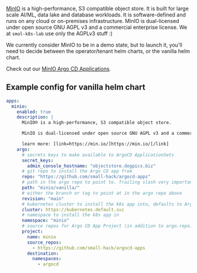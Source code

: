 [MinIO](https://min.io/) is a high-performance, S3 compatible object store. It is built for large scale AI/ML, data lake and database workloads. It is software-defined and runs on any cloud or on-premises infrastructure. MinIO is dual-licensed under open source GNU AGPL v3 and a commercial enterprise license. We at `smol-k8s-lab` use only the AGPLv3 stuff :)

We currently consider MinIO to be in a demo state, but to launch it, you'll need to decide between the operator/tenant helm charts, or the vanilla helm chart.

Check out our [MinIO Argo CD Applications](https://github.com/small-hack/argocd-apps/tree/main/minio).

## Example config for vanilla helm chart

```yaml
apps:
  minio:
    enabled: true
    description: |
      MinIO®️ is a high-performance, S3 compatible object store.

      MinIO is dual-licensed under open source GNU AGPL v3 and a commercial enterprise license.

      learn more: [link=https://min.io/]https://min.io/[/link]
    argo:
      # secrets keys to make available to ArgoCD ApplicationSets
      secret_keys:
        admin_console_hostname: "objectstore.dogpics.biz"
      # git repo to install the Argo CD app from
      repo: "https://github.com/small-hack/argocd-apps"
      # path in the argo repo to point to. Trailing slash very important!
      path: "minio/vanilla/"
      # either the branch or tag to point at in the argo repo above
      revision: "main"
      # kubernetes cluster to install the k8s app into, defaults to Argo CD default
      cluster: https://kubernetes.default.svc
      # namespace to install the k8s app in
      namespace: "minio"
      # source repos for Argo CD App Project (in addition to argo.repo)
      project:
        name: minio
        source_repos:
          - https://github.com/small-hack/argocd-apps
        destination:
          namespaces:
            - argocd
```
